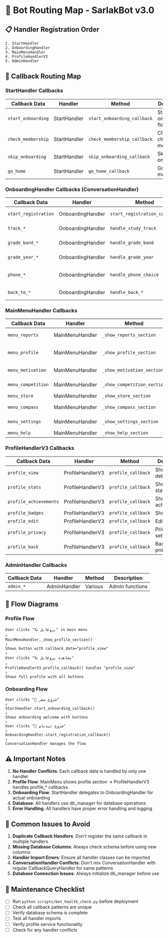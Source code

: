 # 🌌 Bot Routing Map - SarlakBot v3.0

## 📋 Handler Registration Order
```
1. StartHandler
2. OnboardingHandler  
3. MainMenuHandler
4. ProfileHandlerV3
5. AdminHandler
```

## 🎯 Callback Routing Map

### StartHandler Callbacks
| Callback Data | Handler | Method | Description |
|---------------|---------|--------|-------------|
| `start_onboarding` | StartHandler | `start_onboarding_callback` | Start onboarding flow |
| `check_membership` | StartHandler | `check_membership_callback` | Check channel membership |
| `skip_onboarding` | StartHandler | `skip_onboarding_callback` | Skip onboarding |
| `go_home` | StartHandler | `go_home_callback` | Go to main menu |

### OnboardingHandler Callbacks (ConversationHandler)
| Callback Data | Handler | Method | Description |
|---------------|---------|--------|-------------|
| `start_registration` | OnboardingHandler | `start_registration_callback` | Start registration |
| `track_*` | OnboardingHandler | `handle_study_track` | Select study track |
| `grade_band_*` | OnboardingHandler | `handle_grade_band` | Select grade band |
| `grade_year_*` | OnboardingHandler | `handle_grade_year` | Select grade year |
| `phone_*` | OnboardingHandler | `handle_phone_choice` | Phone number choice |
| `back_to_*` | OnboardingHandler | `handle_back_*` | Back navigation |

### MainMenuHandler Callbacks
| Callback Data | Handler | Method | Description |
|---------------|---------|--------|-------------|
| `menu_reports` | MainMenuHandler | `_show_reports_section` | Show reports |
| `menu_profile` | MainMenuHandler | `_show_profile_section` | Show profile section |
| `menu_motivation` | MainMenuHandler | `_show_motivation_section` | Show motivation |
| `menu_competition` | MainMenuHandler | `_show_competition_section` | Show competition |
| `menu_store` | MainMenuHandler | `_show_store_section` | Show store |
| `menu_compass` | MainMenuHandler | `_show_compass_section` | Show compass |
| `menu_settings` | MainMenuHandler | `_show_settings_section` | Show settings |
| `menu_help` | MainMenuHandler | `_show_help_section` | Show help |

### ProfileHandlerV3 Callbacks
| Callback Data | Handler | Method | Description |
|---------------|---------|--------|-------------|
| `profile_view` | ProfileHandlerV3 | `profile_callback` | Show profile details |
| `profile_stats` | ProfileHandlerV3 | `profile_callback` | Show statistics |
| `profile_achievements` | ProfileHandlerV3 | `profile_callback` | Show achievements |
| `profile_badges` | ProfileHandlerV3 | `profile_callback` | Show badges |
| `profile_edit` | ProfileHandlerV3 | `profile_callback` | Edit profile |
| `profile_privacy` | ProfileHandlerV3 | `profile_callback` | Privacy settings |
| `profile_back` | ProfileHandlerV3 | `profile_callback` | Back to main profile |

### AdminHandler Callbacks
| Callback Data | Handler | Method | Description |
|---------------|---------|--------|-------------|
| `admin_*` | AdminHandler | Various | Admin functions |

## 🔄 Flow Diagrams

### Profile Flow
```
User clicks "🪐 پروفایل" in main menu
↓
MainMenuHandler._show_profile_section()
↓
Shows button with callback_data="profile_view"
↓
User clicks "🪐 مشاهده پروفایل"
↓
ProfileHandlerV3.profile_callback() handles "profile_view"
↓
Shows full profile with all buttons
```

### Onboarding Flow
```
User clicks "🚀 شروع سفر"
↓
StartHandler.start_onboarding_callback()
↓
Shows onboarding welcome with buttons
↓
User clicks "🚀 شروع ثبت‌نام"
↓
OnboardingHandler.start_registration_callback()
↓
ConversationHandler manages the flow
```

## ⚠️ Important Notes

1. **No Handler Conflicts**: Each callback data is handled by only one handler
2. **Profile Flow**: MainMenu shows profile section → ProfileHandlerV3 handles profile_* callbacks
3. **Onboarding Flow**: StartHandler delegates to OnboardingHandler for actual onboarding
4. **Database**: All handlers use db_manager for database operations
5. **Error Handling**: All handlers have proper error handling and logging

## 🚨 Common Issues to Avoid

1. **Duplicate Callback Handlers**: Don't register the same callback in multiple handlers
2. **Missing Database Columns**: Always check schema before using new columns
3. **Handler Import Errors**: Ensure all handler classes can be imported
4. **ConversationHandler Conflicts**: Don't mix ConversationHandler with regular CallbackQueryHandler for same patterns
5. **Database Connection Issues**: Always initialize db_manager before use

## 🔧 Maintenance Checklist

- [ ] Run `python scripts/bot_health_check.py` before deployment
- [ ] Check all callback patterns are unique
- [ ] Verify database schema is complete
- [ ] Test all handler imports
- [ ] Verify profile service functionality
- [ ] Check for any handler conflicts
